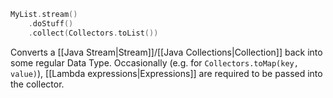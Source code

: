 ```c
MyList.stream()
	.doStuff()
	.collect(Collectors.toList())
```

Converts a [[Java Stream|Stream]]/[[Java Collections|Collection]] back into some regular Data Type. 
Occasionally (e.g. for `Collectors.toMap(key, value)`), [[Lambda expressions|Expressions]] are required to be passed into the collector. 